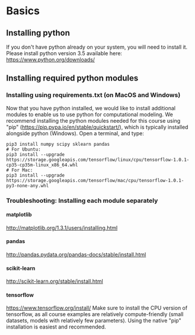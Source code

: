 # Basics
## Installing python 
If you don't have python already on your system, you will need to install it. Please install python version 3.5 available here: https://www.python.org/downloads/
## Installing required python modules
### Installing using requirements.txt (on MacOS and Windows)
Now that you have python installed, we would like to install additional modules to enable us to use python for computational modeling. 
We recommend installing the python modules needed for this course using "pip" (https://pip.pypa.io/en/stable/quickstart/), which is typically installed alongside python (Windows). Open a terminal, and type: 
```
pip3 install numpy scipy sklearn pandas
# For Ubuntu:
pip3 install --upgrade https://storage.googleapis.com/tensorflow/linux/cpu/tensorflow-1.0.1-cp35-cp35m-linux_x86_64.whl
# For Mac:
pip3 install --upgrade https://storage.googleapis.com/tensorflow/mac/cpu/tensorflow-1.0.1-py3-none-any.whl
```
### Troubleshooting: Installing each module separately
#### matplotlib
 http://matplotlib.org/1.3.1/users/installing.html
#### pandas
http://pandas.pydata.org/pandas-docs/stable/install.html
#### scikit-learn
http://scikit-learn.org/stable/install.html
#### tensorflow
https://www.tensorflow.org/install/ 
Make sure to install the CPU version of tensorflow, as all course examples are relatively compute-friendly (small datasets, models with relatively few parameters). Using the native "pip" installation is easiest and recommended. 
